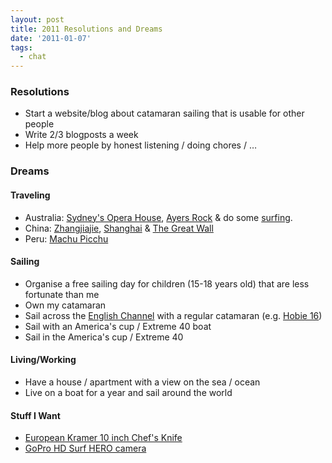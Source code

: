 ```yaml
---
layout: post
title: 2011 Resolutions and Dreams
date: '2011-01-07'
tags:
  - chat
---
```


### Resolutions

- Start a website/blog about catamaran sailing that is usable for other people
- Write 2/3 blogposts a week
- Help more people by honest listening / doing chores / …

### Dreams

#### Traveling

- Australia: [Sydney's Opera House](https://www.flickr.com/photos/jameshannan/490489732/), [Ayers Rock](https://www.flickr.com/photos/24781107@N05/4025451683/) & do some [surfing](https://www.flickr.com/photos/pearson_gj/2852562188/).
- China: [Zhangjiajie](https://www.flickr.com/photos/traveller/461484999/), [Shanghai](https://www.flickr.com/photos/cnmark/4236803560/) & [The Great Wall](https://www.flickr.com/photos/bensharif/3640756236/)
- Peru: [Machu Picchu](https://en.wikipedia.org/wiki/Machu_Picchu)

#### Sailing

- Organise a free sailing day for children (15-18 years old) that are less fortunate than me
- Own my catamaran
- Sail across the [English Channel](https://en.wikipedia.org/wiki/English_Channel) with a regular catamaran (e.g. [Hobie 16](https://www.flickr.com/photos/11435930@N06/5156371587/))
- Sail with an America's cup / Extreme 40 boat
- Sail in the America's cup / Extreme 40

#### Living/Working

- Have a house / apartment with a view on the sea / ocean
- Live on a boat for a year and sail around the world

#### Stuff I Want

- [European Kramer 10 inch Chef's Knife](https://kramerknives.com/photos/k-E-10Chef.jpg)
- [GoPro HD Surf HERO camera](https://gopro.com/cameras/hd-surf-hero-camera/)
